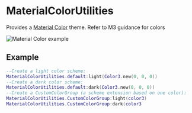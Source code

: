 # MaterialColorUtilities

Provides a [Material Color](https://m3.material.io/styles/color/roles) theme. Refer to M3 guidance for colors

![Material Color example](https://firebasestorage.googleapis.com/v0/b/design-spec/o/projects%2Fgoogle-material-3%2Fimages%2Fly2ms4t2-1.png?alt=media&token=722d8f55-45a4-4340-98ad-9ae1aa71b7ae)

## Example
```lua
--Create a light color scheme: 
MaterialColorUtilities.default:light(Color3.new(0, 0, 0))
--Create a dark color scheme: 
MaterialColorUtilities.default:dark(Color3.new(0, 0, 0))
--Create a CustomColorGroup (a scheme extension based on one color): 
MaterialColorUtilities.CustomColorGroup:light(color3)
MaterialColorUtilities.CustomColorGroup:dark(color3
```